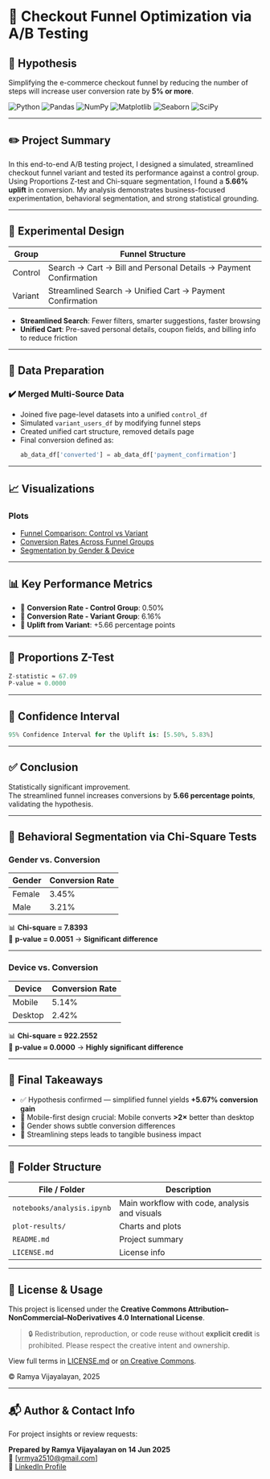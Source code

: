 # 🧪 Checkout Funnel Optimization via A/B Testing

## 🎯 Hypothesis

Simplifying the e-commerce checkout funnel by reducing the number of steps will increase user conversion rate by **5% or more**.

![Python](https://img.shields.io/badge/Language-Python-3776AB?logo=python&logoColor=white)
![Pandas](https://img.shields.io/badge/Library-Pandas-yellow?logo=pandas&logoColor=white)
![NumPy](https://img.shields.io/badge/Library-NumPy-blue?logo=numpy&logoColor=white)
![Matplotlib](https://img.shields.io/badge/Library-Matplotlib-green?logo=matplotlib&logoColor=white)
![Seaborn](https://img.shields.io/badge/Library-Seaborn-43B02A)
![SciPy](https://img.shields.io/badge/Library-SciPy-yellow?logo=scipy&logoColor=white)

---

## ✏️ Project Summary

In this end-to-end A/B testing project, I designed a simulated, streamlined checkout funnel variant and tested its performance against a control group. Using Proportions Z-test and Chi-square segmentation, I found a **5.66% uplift** in conversion. My analysis demonstrates business-focused experimentation, behavioral segmentation, and strong statistical grounding.
>

---
## 🧱 Experimental Design

| Group     | Funnel Structure                                      |
|-----------|--------------------------------------------------------|
| Control   | Search → Cart → Bill and Personal Details → Payment Confirmation |
| Variant   | Streamlined Search → Unified Cart → Payment Confirmation |

- **Streamlined Search**: Fewer filters, smarter suggestions, faster browsing
- **Unified Cart**: Pre-saved personal details, coupon fields, and billing info to reduce friction

---

## 📂 Data Preparation

### ✔️ Merged Multi-Source Data

- Joined five page-level datasets into a unified `control_df`
- Simulated `variant_users_df` by modifying funnel steps
- Created unified cart structure, removed details page
- Final conversion defined as:  
  ```python
  ab_data_df['converted'] = ab_data_df['payment_confirmation']
  ```
---
## 📈 Visualizations

### Plots 
- [Funnel Comparison: Control vs Variant](./plot-results/Funnel%20Comparison%20Chart.png)  
- [Conversion Rates Across Funnel Groups](./plot-results/Conversion%20Rate%20Comparison%20Chart.png)  
- [Segmentation by Gender & Device](./plot-results/Segmentation%20Analysis%20by%20Gender%20and%20Device.png")  

---

## 📊 Key Performance Metrics

- 🔄 **Conversion Rate - Control Group**: 0.50%  
- 🚀 **Conversion Rate - Variant Group**: 6.16%  
- 🎯 **Uplift from Variant**: +5.66 percentage points  

---

## 📐 Proportions Z-Test

```python
Z-statistic ≈ 67.09  
P-value ≈ 0.0000
```
---
## 📐 Confidence Interval

```python
95% Confidence Interval for the Uplift is: [5.50%, 5.83%]
```
---

## ✅ Conclusion

Statistically significant improvement.  
The streamlined funnel increases conversions by **5.66 percentage points**, validating the hypothesis.

---

## 🧠 Behavioral Segmentation via Chi-Square Tests

### Gender vs. Conversion

| Gender | Conversion Rate |
|--------|------------------|
| Female | 3.45%            |
| Male   | 3.21%            |

📊 **Chi-square = 7.8393**  
🧪 **p-value = 0.0051** → **Significant difference**

---

### Device vs. Conversion

| Device  | Conversion Rate |
|---------|------------------|
| Mobile  | 5.14%            |
| Desktop | 2.42%            |

📊 **Chi-square = 922.2552**  
🧪 **p-value ≈ 0.0000** → **Highly significant difference**

---

## 🏁 Final Takeaways

- ✅ Hypothesis confirmed — simplified funnel yields **+5.67% conversion gain**
- 📱 Mobile-first design crucial: Mobile converts **>2×** better than desktop
- 👩 Gender shows subtle conversion differences
- 🎯 Streamlining steps leads to tangible business impact



---

## 📂 Folder Structure

| File / Folder             | Description                                      |
|---------------------------|--------------------------------------------------|
| `notebooks/analysis.ipynb`| Main workflow with code, analysis and visuals    |
| `plot-results/`           | Charts and plots                                 |
| `README.md`               | Project summary                                      |
| `LICENSE.md`               | License info                                   |

---

## 📜 License & Usage

This project is licensed under the **Creative Commons Attribution–NonCommercial–NoDerivatives 4.0 International License**.

> 🔒 Redistribution, reproduction, or code reuse without **explicit credit** is prohibited. Please respect the creative intent and ownership.

View full terms in [LICENSE.md](./LICENSE.md) or [on Creative Commons](https://creativecommons.org/licenses/by-nc-nd/4.0/).

© Ramya Vijayalayan, 2025

---
## 📬 Author & Contact Info

For project insights or review requests:

**Prepared by Ramya Vijayalayan on 14 Jun 2025**  
📧 [vrmya2510@gmail.com]  
🔗 [LinkedIn Profile](https://linkedin.com/in/ramya-vijayalayan-9a51b2289)
